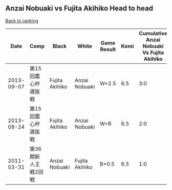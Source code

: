 ## Anzai Nobuaki vs Fujita Akihiko Head to head

[Back to ranking](../../index.md)




| **Date** | **Comp** | **Black** | **White** | **Game Result** | **Komi** | **Cumulative Anzai Nobuaki Vs Fujita Akihiko** | **Anzai Nobuaki Streak** | **Fujita Akihiko Streak** | 
| --- | --- | --- | --- | --- | --- | --- | --- | --- |
| 2013-09-07 | 第15回農心杯選抜戦 | Fujita Akihiko | Anzai Nobuaki | W+2.5 | 6.5 | 3:0 | 3 | 0 | 
| 2013-08-24 | 第15回農心杯選抜戦 | Fujita Akihiko | Anzai Nobuaki | W+R | 6.5 | 2:0 | 2 | 0 | 
| 2011-03-31 | 第36期新人王戦2回戦 | Anzai Nobuaki | Fujita Akihiko | B+0.5 | 6.5 | 1:0 | 1 | 0 |




